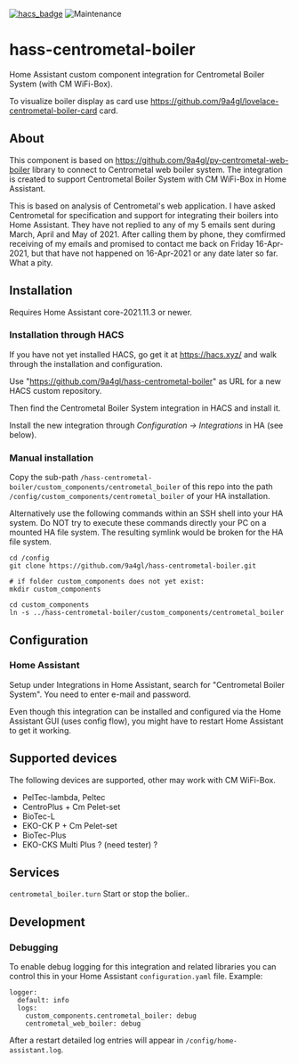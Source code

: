 [![hacs_badge](https://img.shields.io/badge/HACS-Default-orange.svg)](https://github.com/custom-components/hacs)
![Maintenance](https://img.shields.io/maintenance/yes/2023.svg)

# hass-centrometal-boiler

Home Assistant custom component integration for Centrometal Boiler System (with CM WiFi-Box).

To visualize boiler display as card use https://github.com/9a4gl/lovelace-centrometal-boiler-card card.

## About

This component is based on https://github.com/9a4gl/py-centrometal-web-boiler library to connect to Centrometal web boiler system.
The integration is created to support Centrometal Boiler System with CM WiFi-Box in Home Assistant.

This is based on analysis of Centrometal's web application. I have asked Centrometal for specification and support for integrating their boilers into Home Assistant. They have not replied to any of my 5 emails sent during March, April and May of 2021. After calling them by phone, they comfirmed receiving of my emails and promised to contact me back on Friday 16-Apr-2021, but that have not happened on 16-Apr-2021 or any date later so far. What a pity.

## Installation

Requires Home Assistant core-2021.11.3 or newer.

### Installation through HACS

If you have not yet installed HACS, go get it at https://hacs.xyz/ and walk through the installation and configuration.

Use "https://github.com/9a4gl/hass-centrometal-boiler" as URL for a new HACS custom repository.

Then find the Centrometal Boiler System integration in HACS and install it.

Install the new integration through *Configuration -> Integrations* in HA (see below).

### Manual installation

Copy the sub-path `/hass-centrometal-boiler/custom_components/centrometal_boiler` of this repo into the path `/config/custom_components/centrometal_boiler` of your HA installation.

Alternatively use the following commands within an SSH shell into your HA system.
Do NOT try to execute these commands directly your PC on a mounted HA file system. The resulting symlink would be broken for the HA file system.
```
cd /config
git clone https://github.com/9a4gl/hass-centrometal-boiler.git

# if folder custom_components does not yet exist:
mkdir custom_components

cd custom_components
ln -s ../hass-centrometal-boiler/custom_components/centrometal_boiler
```

## Configuration

### Home Assistant

Setup under Integrations in Home Assistant, search for "Centrometal Boiler System". You need to enter e-mail and password.

Even though this integration can be installed and configured via the Home Assistant GUI (uses config flow), you might have to restart Home Assistant to get it working.

## Supported devices

The following devices are supported, other may work with CM WiFi-Box.

* PelTec-lambda, Peltec
* CentroPlus + Cm Pelet-set
* BioTec-L
* EKO-CK P + Cm Pelet-set
* BioTec-Plus
* EKO-CKS Multi Plus ? (need tester) ?

## Services

`centrometal_boiler.turn`
Start or stop the bolier..

## Development

### Debugging

To enable debug logging for this integration and related libraries you
can control this in your Home Assistant `configuration.yaml`
file. Example:

```
logger:
  default: info
  logs:
    custom_components.centrometal_boiler: debug
    centrometal_web_boiler: debug
```

After a restart detailed log entries will appear in `/config/home-assistant.log`.

